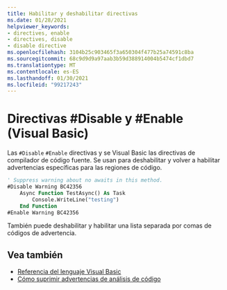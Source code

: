 ```yaml
---
title: Habilitar y deshabilitar directivas
ms.date: 01/28/2021
helpviewer_keywords:
- directives, enable
- directives, disable
- disable directive
ms.openlocfilehash: 3104b25c903465f3a650304f477b25a74591c8ba
ms.sourcegitcommit: 68c9d9d9a97aab3b59d388914004b5474cf1dbd7
ms.translationtype: MT
ms.contentlocale: es-ES
ms.lasthandoff: 01/30/2021
ms.locfileid: "99217243"
---
```

# <a name="disable-and-enable-directives-visual-basic"></a>Directivas #Disable y #Enable (Visual Basic)

Las `#Disable` `#Enable` directivas y se Visual Basic las directivas de compilador de código fuente. Se usan para deshabilitar y volver a habilitar advertencias específicas para las regiones de código.

```vb
' Suppress warning about no awaits in this method.
#Disable Warning BC42356
    Async Function TestAsync() As Task
        Console.WriteLine("testing")
    End Function
#Enable Warning BC42356
```

También puede deshabilitar y habilitar una lista separada por comas de códigos de advertencia.

## <a name="see-also"></a>Vea también

- [Referencia del lenguaje Visual Basic](../index.md)
- [Cómo suprimir advertencias de análisis de código](../../../fundamentals/code-analysis/suppress-warnings.md)
